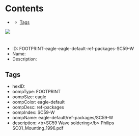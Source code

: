 



Contents
========

* [](#)
	* [Tags](#tags)
  
![][im]
# 

- ID: FOOTPRINT-eagle-eagle-default-ref-packages-SC59-W
- Name: 
- Description: 

## Tags

- hexID: 
- oompType: FOOTPRINT
- oompSize: eagle
- oompColor: eagle-default
- oompDesc: ref-packages
- oompIndex: SC59-W
- oompName: eagle-default/ref-packages/SC59-W
- description: &lt;b&gt;SC59 Wave soldering&lt;/b&gt; Philips SC01_Mounting_1996.pdf



[im]: image.png
